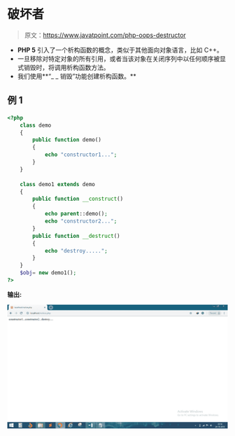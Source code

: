# 破坏者

> 原文：<https://www.javatpoint.com/php-oops-destructor>

*   **PHP 5** 引入了一个析构函数的概念，类似于其他面向对象语言，比如 C++。
*   一旦移除对特定对象的所有引用，或者当该对象在关闭序列中以任何顺序被显式销毁时，将调用析构函数方法。
*   我们使用**“_ _ 销毁”功能创建析构函数。**

## 例 1

```php
<?php
	class demo
	{
		public function demo()
		{
			echo "constructor1...";
		}
	}

	class demo1 extends demo
	{
		public function __construct()
		{
			echo parent::demo();
			echo "constructor2...";
		}
		public function __destruct()
		{
			echo "destroy.....";
		}
	}
	$obj= new demo1();
?>

```

**输出:**

![DESTRUCTOR](img/0c78e0443673c66ae9d26f7a8e47c072.png)